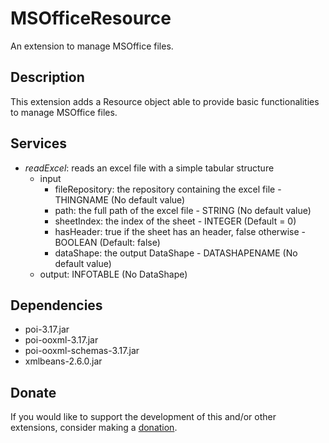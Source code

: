 # MSOfficeResource
An extension to manage MSOffice files.

## Description
This extension adds a Resource object able to provide basic functionalities to manage MSOffice files.

## Services
- *readExcel*: reads an excel file with a simple tabular structure
  - input
    - fileRepository: the repository containing the excel file - THINGNAME (No default value)
    - path: the full path of the excel file - STRING (No default value)
    - sheetIndex: the index of the sheet - INTEGER (Default = 0)
    - hasHeader: true if the sheet has an header, false otherwise - BOOLEAN (Default: false)
    - dataShape: the output DataShape - DATASHAPENAME (No default value)
  - output: INFOTABLE (No DataShape)

## Dependencies
  - poi-3.17.jar
  - poi-ooxml-3.17.jar
  - poi-ooxml-schemas-3.17.jar
  - xmlbeans-2.6.0.jar

## Donate
If you would like to support the development of this and/or other extensions, consider making a [donation](https://www.paypal.com/donate/?business=HCDX9BAEYDF4C&no_recurring=0&currency_code=EUR).
